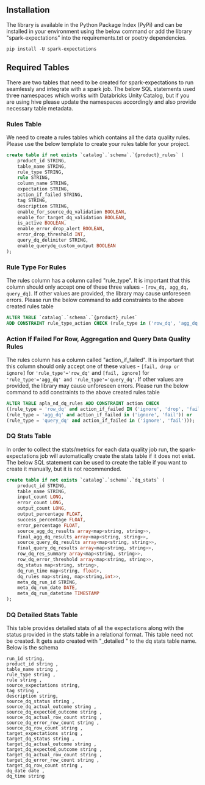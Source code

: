 ## Installation
The library is available in the Python Package Index (PyPi) and can be installed in your environment using the below command or 
 add the library "spark-expectations" into the requirements.txt or poetry dependencies.

```shell
pip install -U spark-expectations
```

## Required Tables

There are two tables that need to be created for spark-expectations to run seamlessly and integrate with a spark job.
The below SQL statements used three namespaces which works with Databricks Unity Catalog, but if you are using hive
please update the namespaces accordingly and also provide necessary table metadata.


### Rules Table

We need to create a rules tables which contains all the data quality rules. Please use the below template to create
your rules table for your project.

```sql
create table if not exists `catalog`.`schema`.`{product}_rules` (
    product_id STRING,
    table_name STRING,
    rule_type STRING,
    rule STRING,
    column_name STRING,
    expectation STRING,
    action_if_failed STRING,
    tag STRING,
    description STRING,
    enable_for_source_dq_validation BOOLEAN, 
    enable_for_target_dq_validation BOOLEAN,
    is_active BOOLEAN,
    enable_error_drop_alert BOOLEAN,
    error_drop_threshold INT,
    query_dq_delimiter STRING,
    enable_querydq_custom_output BOOLEAN
);
```

### Rule Type For Rules

The rules column has a column called "rule_type". It is important that this column should only accept one of 
these three values - `[row_dq, agg_dq, query_dq]`. If other values are provided, the library may cause unforeseen errors.
Please run the below command to add constraints to the above created rules table

```sql
ALTER TABLE `catalog`.`schema`.`{product}_rules` 
ADD CONSTRAINT rule_type_action CHECK (rule_type in ('row_dq', 'agg_dq', 'query_dq'));
```

### Action If Failed For Row, Aggregation and Query Data Quality Rules

The rules column has a column called "action_if_failed". It is important that this column should only accept one of 
these values - `[fail, drop or ignore]` for `'rule_type'='row_dq'` and `[fail, ignore]` for `'rule_type'='agg_dq' and 'rule_type'='query_dq'`. 
If other values are provided, the library may cause unforeseen errors.
Please run the below command to add constraints to the above created rules table

```sql
ALTER TABLE apla_nd_dq_rules ADD CONSTRAINT action CHECK 
((rule_type = 'row_dq' and action_if_failed IN ('ignore', 'drop', 'fail')) or 
(rule_type = 'agg_dq' and action_if_failed in ('ignore', 'fail')) or 
(rule_type = 'query_dq' and action_if_failed in ('ignore', 'fail')));
```

### DQ Stats Table

In order to collect the stats/metrics for each data quality job run, the spark-expectations job will
automatically create the stats table if it does not exist. The below SQL statement can be used to create the table
if you want to create it manually, but it is not recommended.

```sql
create table if not exists `catalog`.`schema`.`dq_stats` (
    product_id STRING,
    table_name STRING,
    input_count LONG,
    error_count LONG,
    output_count LONG,
    output_percentage FLOAT,
    success_percentage FLOAT,
    error_percentage FLOAT,
    source_agg_dq_results array<map<string, string>>,
    final_agg_dq_results array<map<string, string>>,
    source_query_dq_results array<map<string, string>>,
    final_query_dq_results array<map<string, string>>,
    row_dq_res_summary array<map<string, string>>,
    row_dq_error_threshold array<map<string, string>>,
    dq_status map<string, string>,
    dq_run_time map<string, float>,
    dq_rules map<string, map<string,int>>,
    meta_dq_run_id STRING,
    meta_dq_run_date DATE,
    meta_dq_run_datetime TIMESTAMP
);
```

### DQ Detailed Stats Table

This table provides detailed stats of all the expectations along with the status provided in the stats table in a relational format.
This table need not be created. It gets auto created with "_detailed " to the dq stats table name.
Below is the schema


```
run_id string,    
product_id string ,  
table_name string ,  
rule_type string ,  
rule string ,
source_expectations string,
tag string ,
description string,
source_dq_status string ,
source_dq_actual_outcome string ,
source_dq_expected_outcome string ,
source_dq_actual_row_count string ,
source_dq_error_row_count string ,
source_dq_row_count string ,
target_expectations string ,
target_dq_status string ,
target_dq_actual_outcome string ,
target_dq_expected_outcome string ,
target_dq_actual_row_count string ,
target_dq_error_row_count string ,
target_dq_row_count string ,
dq_date date ,
dq_time string
```